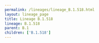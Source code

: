 ```yaml
---
permalink: /lineages/lineage_B.1.518.html
layout: lineage_page
title: Lineage B.1.518
lineage: B.1.518
parent: B.1
children: ['B.1.518']
---
```


